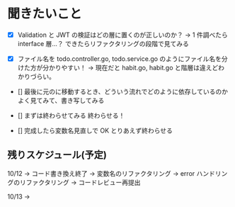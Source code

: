 # 聞きたいこと

- [x] Validation と JWT の検証はどの層に置くのが正しいのか？ -> 1 件調べたら interface 層...？ できたらリファクタリングの段階で見てみる

- [x] ファイル名を todo.controller.go, todo.service.go のようにファイル名を分けた方が分かりやすい！ -> 現在だと habit.go, habit.go と階層は違えどわかりづらい。

- [] 最後に元のに移動するとき、どういう流れでどのように依存しているのかよく見てみて、書き写してみる

- [] まずは終わらせてみる 終わらせる！

- [] 完成したら変数名見直しで OK とりあえず終わらせる

## 残りスケジュール(予定)

10/12 -> コード書き換え終了 -> 変数名のリファクタリング -> error ハンドリングのリファクタリング -> コードレビュー再提出

10/13 ->

